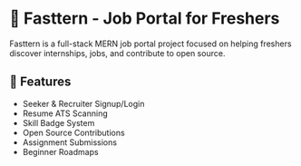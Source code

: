 # 🚀 Fasttern - Job Portal for Freshers

Fasttern is a full-stack MERN job portal project focused on helping freshers discover internships, jobs, and contribute to open source.

## 🌟 Features
- Seeker & Recruiter Signup/Login
- Resume ATS Scanning
- Skill Badge System
- Open Source Contributions
- Assignment Submissions
- Beginner Roadmaps
